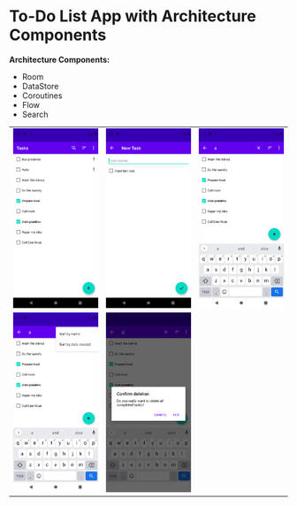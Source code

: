 # To-Do List App with Architecture Components

<b>Architecture Components: </b>
- Room
- DataStore
- Coroutines
- Flow
- Search
<table>
<tr>
<td>
<img alt="Light" src="./screenshots/image_1.png" >
</td>

<td>
<img alt="Light" src="./screenshots/image_2.png" >
</td>

<td>
<img alt="Light" src="./screenshots/image_3.png" >
</td>

</tr>

<tr>
<td>
<img alt="Light" src="./screenshots/image_4.png" >
</td>

<td>
<img alt="Light" src="./screenshots/image_5.png" >
</td>

<td>
</td>

</tr>
</table>

